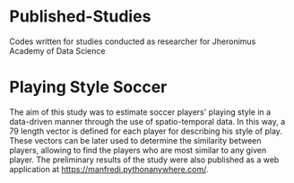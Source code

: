 # Published-Studies
Codes written for studies conducted as researcher for Jheronimus Academy of Data Science

# Playing Style Soccer
The aim of this study was to estimate soccer players' playing style in a data-driven manner through the use of spatio-temporal data. In this way, a 79 length vector is defined for each player for describing his style of play. These vectors can be later used to determine the similarity between players, allowing to find the players who are most similar to any given player.
The preliminary results of the study were also published as a web application at https://manfredi.pythonanywhere.com/.
